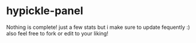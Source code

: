 # hypickle-panel
Nothing is complete! just a few stats but i make sure to update fequently :) also feel free to fork or edit to your liking!
